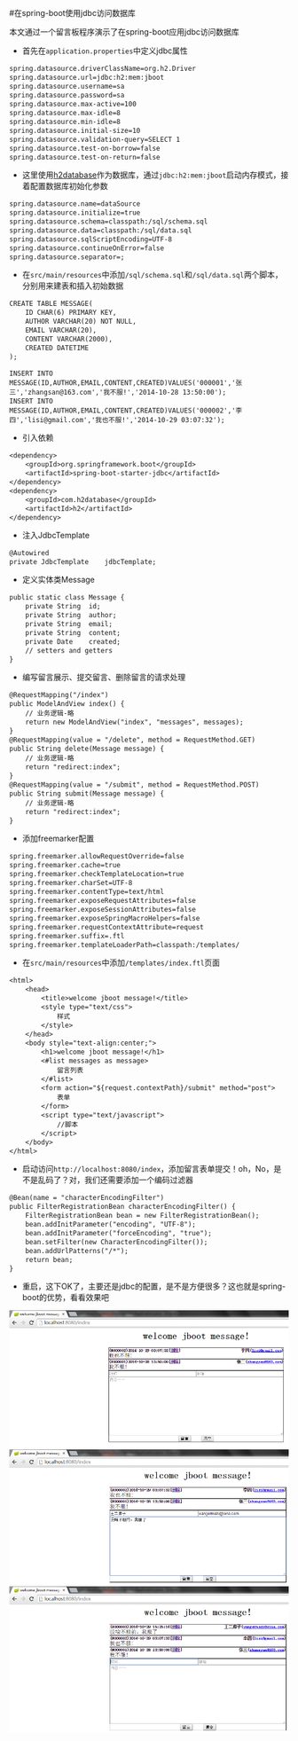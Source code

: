 #在spring-boot使用jdbc访问数据库

本文通过一个留言板程序演示了在spring-boot应用jdbc访问数据库

*  首先在`application.properties`中定义jdbc属性

```
spring.datasource.driverClassName=org.h2.Driver
spring.datasource.url=jdbc:h2:mem:jboot
spring.datasource.username=sa
spring.datasource.password=sa
spring.datasource.max-active=100
spring.datasource.max-idle=8
spring.datasource.min-idle=8
spring.datasource.initial-size=10
spring.datasource.validation-query=SELECT 1
spring.datasource.test-on-borrow=false
spring.datasource.test-on-return=false
```

*  这里使用[h2database](http://www.h2database.com/)作为数据库，通过`jdbc:h2:mem:jboot`启动内存模式，接着配置数据库初始化参数

```
spring.datasource.name=dataSource
spring.datasource.initialize=true
spring.datasource.schema=classpath:/sql/schema.sql
spring.datasource.data=classpath:/sql/data.sql
spring.datasource.sqlScriptEncoding=UTF-8
spring.datasource.continueOnError=false
spring.datasource.separator=;
```

*  在`src/main/resources`中添加`/sql/schema.sql`和`/sql/data.sql`两个脚本，分别用来建表和插入初始数据

```
CREATE TABLE MESSAGE(
	ID CHAR(6) PRIMARY KEY,
	AUTHOR VARCHAR(20) NOT NULL,
	EMAIL VARCHAR(20),
	CONTENT VARCHAR(2000),
	CREATED DATETIME
);
```

```
INSERT INTO MESSAGE(ID,AUTHOR,EMAIL,CONTENT,CREATED)VALUES('000001','张三','zhangsan@163.com','我不服!','2014-10-28 13:50:00');
INSERT INTO MESSAGE(ID,AUTHOR,EMAIL,CONTENT,CREATED)VALUES('000002','李四','lisi@gmail.com','我也不服!','2014-10-29 03:07:32');
```

*  引入依赖

```
<dependency>
	<groupId>org.springframework.boot</groupId>
	<artifactId>spring-boot-starter-jdbc</artifactId>
</dependency>
<dependency>
	<groupId>com.h2database</groupId>
	<artifactId>h2</artifactId>
</dependency>
```

*  注入JdbcTemplate

```
@Autowired
private JdbcTemplate	jdbcTemplate;
```

*  定义实体类Message

```
public static class Message {
	private String	id;
	private String	author;
	private String	email;
	private String	content;
	private Date	created;
	// setters and getters 
}
```

*  编写留言展示、提交留言、删除留言的请求处理

```
@RequestMapping("/index")
public ModelAndView index() {
	// 业务逻辑-略
	return new ModelAndView("index", "messages", messages);
}
@RequestMapping(value = "/delete", method = RequestMethod.GET)
public String delete(Message message) {
	// 业务逻辑-略
	return "redirect:index";
}
@RequestMapping(value = "/submit", method = RequestMethod.POST)
public String submit(Message message) {
	// 业务逻辑-略 
	return "redirect:index";
}
```

*  添加freemarker配置

```
spring.freemarker.allowRequestOverride=false
spring.freemarker.cache=true
spring.freemarker.checkTemplateLocation=true
spring.freemarker.charSet=UTF-8
spring.freemarker.contentType=text/html
spring.freemarker.exposeRequestAttributes=false
spring.freemarker.exposeSessionAttributes=false
spring.freemarker.exposeSpringMacroHelpers=false
spring.freemarker.requestContextAttribute=request
spring.freemarker.suffix=.ftl
spring.freemarker.templateLoaderPath=classpath:/templates/
```

*  在`src/main/resources`中添加`/templates/index.ftl`页面

```
<html> 
	<head> 
		<title>welcome jboot message!</title>
		<style type="text/css">
			样式
		</style>
	</head> 
	<body style="text-align:center;">
		<h1>welcome jboot message!</h1>
		<#list messages as message>
			留言列表
		</#list>
		<form action="${request.contextPath}/submit" method="post">
			表单
		</form>
		<script type="text/javascript">
			//脚本
		</script>
	</body>
</html>
```

*  启动访问`http://localhost:8080/index`，添加留言表单提交！oh，No，是不是乱码了？对，我们还需要添加一个编码过滤器

```
@Bean(name = "characterEncodingFilter")
public FilterRegistrationBean characterEncodingFilter() {
	FilterRegistrationBean bean = new FilterRegistrationBean();
	bean.addInitParameter("encoding", "UTF-8");
	bean.addInitParameter("forceEncoding", "true");
	bean.setFilter(new CharacterEncodingFilter());
	bean.addUrlPatterns("/*");
	return bean;
}
```

*  重启，这下OK了，主要还是jdbc的配置，是不是方便很多？这也就是spring-boot的优势，看看效果吧

![](../resources/2014-10-29-jboot-jdbc-application/1.jpg)
![](../resources/2014-10-29-jboot-jdbc-application/2.jpg)
![](../resources/2014-10-29-jboot-jdbc-application/3.jpg)
